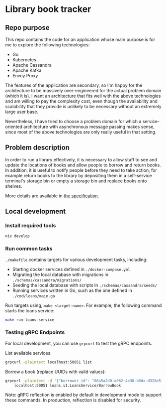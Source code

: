 # Library book tracker

## Repo purpose

This repo contains the code for an application whose main purpose is for me to explore the following technologies:

- Go
- Kubernetes
- Apache Cassandra
- Apache Kafka
- Envoy Proxy

The features of the application are secondary, so I'm happy for the architecture to be massively over-engineered for the actual problem domain (which it is). I want an architecture that fits well with the above technologies and am willing to pay the complexity cost, even though the availability and scalability that they provide is unlikely to be necessary without an extremely large user base.

Nevertheless, I have tried to choose a problem domain for which a service-oriented architecture with asynchronous message passing makes sense, since most of the above technologies are only really useful in that setting.

## Problem description

In order to run a library effectively, it is necessary to allow staff to see and update the locations of books and allow people to borrow and return books. In addition, it is useful to notify people before they need to take action, for example return books to the library by depositing them in a self-service terminal's storage bin or empty a storage bin and replace books onto shelves.

More details are available in [the specification](./docs/spec.md).

## Local development

### Install required tools

```sh
nix develop
```

### Run common tasks

`./makefile` contains targets for various development tasks, including:

- Starting docker services defined in `./docker-compose.yml`
- Migrating the local database with migrations in `./schemas/cassandra/migrations/`
- Seeding the local database with scripts in `./schemas/cassandra/seeds/`
- Running services written in Go, such as the one defined in `./cmd/loans/main.go`

Run targets using, `make <target-name>`. For example, the following command starts the loans service:

```sh
make run-loans-service
```

### Testing gRPC Endpoints

For local development, you can use `grpcurl` to test the gRPC endpoints.

List available services:
```sh
grpcurl -plaintext localhost:50051 list
```

Borrow a book (replace UUIDs with valid values):
```sh
grpcurl -plaintext -d '{"borrower_id": "08a5a2d0-a062-4e38-b9da-d328e5fc4a12", "book_id": "2a161877-ba45-4ce3-bbeb-1a279116a723"}' \
    localhost:50051 loans.v1.LoansService/BorrowBook
```

Note: gRPC reflection is enabled by default in development mode to support these commands. In production, reflection is disabled for security.

